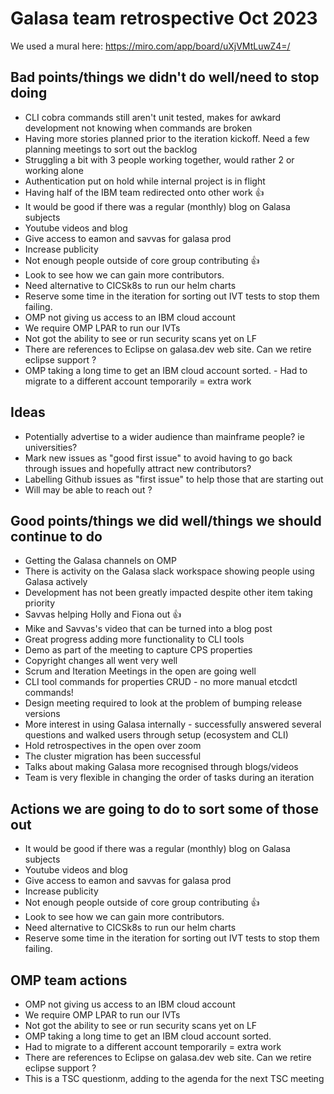 # Galasa team retrospective Oct 2023

We used a mural here: https://miro.com/app/board/uXjVMtLuwZ4=/

## Bad points/things we didn't do well/need to stop doing

- CLI cobra commands still aren't unit tested, makes for awkard development not knowing when commands are broken
- Having more stories planned prior to the iteration kickoff. Need a few planning meetings to sort out the backlog
- Struggling a bit with 3 people working together, would rather 2 or working alone
- Authentication put on hold while internal project is in flight
- Having half of the IBM team redirected onto other work 👍
- It would be good if there was a regular (monthly) blog on Galasa subjects
- Youtube videos and blog
- Give access to eamon and savvas for galasa prod
- Increase publicity
- Not enough people outside of core group contributing 👍
- Look to see how we can gain more contributors.
- Need alternative to CICSk8s to run our helm charts
- Reserve some time in the iteration for sorting out IVT tests to stop them failing.
- OMP not giving us access to an IBM cloud account
- We require OMP LPAR to run our IVTs
- Not got the ability to see or run security scans yet on LF
- There are references to Eclipse on galasa.dev web site. Can we retire eclipse support ?
- OMP taking a long time to get an IBM cloud account sorted. - Had to migrate to a different account temporarily = extra work

## Ideas

- Potentially advertise to a wider audience than mainframe people? ie universities?
- Mark new issues as "good first issue" to avoid having to go back through issues and hopefully attract new contributors?
- Labelling Github issues as "first issue" to help those that are starting out
- Will may be able to reach out ?

## Good points/things we did well/things we should continue to do

- Getting the Galasa channels on OMP
- There is activity on the Galasa slack workspace showing people using Galasa actively
- Development has not been greatly impacted despite other item taking priority
- Savvas helping Holly and Fiona out 👍
- Mike and Savvas's video that can be turned into a blog post
- Great progress adding more functionality to CLI tools
- Demo as part of the meeting to capture CPS properties
- Copyright changes all went very well
- Scrum and Iteration Meetings in the open are going well
- CLI tool commands for properties CRUD - no more manual etcdctl commands!
- Design meeting required to look at the problem of bumping release versions
- More interest in using Galasa internally - successfully answered several questions and walked users through setup (ecosystem and CLI)
- Hold retrospectives in the open over zoom
- The cluster migration has been successful
- Talks about making Galasa more recognised through blogs/videos
- Team is very flexible in changing the order of tasks during an iteration

## Actions we are going to do to sort some of those out

- It would be good if there was a regular (monthly) blog on Galasa subjects
- Youtube videos and blog
- Give access to eamon and savvas for galasa prod
- Increase publicity
- Not enough people outside of core group contributing 👍
- Look to see how we can gain more contributors.
- Need alternative to CICSk8s to run our helm charts
- Reserve some time in the iteration for sorting out IVT tests to stop them failing.

## OMP team actions

- OMP not giving us access to an IBM cloud account
- We require OMP LPAR to run our IVTs
- Not got the ability to see or run security scans yet on LF
- OMP taking a long time to get an IBM cloud account sorted.
- Had to migrate to a different account temporarily = extra work
- There are references to Eclipse on galasa.dev web site. Can we retire eclipse support ?
- This is a TSC questionm, adding to the agenda for the next TSC meeting
